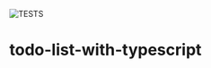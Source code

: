 ![TESTS](https://github.com/alexisxz/todo-app/actions/workflows/node.js.yml/badge.svg)
# todo-list-with-typescript